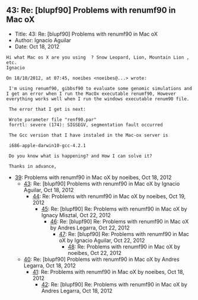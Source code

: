 ## 43: Re: [blupf90] Problems with renumf90 in Mac oX

- Title: 43: Re: [blupf90] Problems with renumf90 in Mac oX
- Author: Ignacio Aguilar
- Date: Oct 18, 2012

```
Hi what Mac os X are you using  ? Snow Leopard, Lion, Mountain Lion , etc. 
Ignacio 

On 18/10/2012, at 07:45, noeibes <noeibes@...> wrote:

 I'm using renumf90, gibbsf90 to evaluate some genomic simulations and I get an error when I run the MacOx executable renumf90, However everything works well when I run the windows executable renum90 file.

 The error that I get is next:

 Wrote parameter file "renf90.par"
 forrtl: severe (174): SIGSEGV, segmentation fault occurred

 The Gcc version that I have instaled in the Mac-ox server is

 i686-apple-darwin10-gcc-4.2.1

 Do you know what is happening? and How I can solve it?

 Thanks in advance,
```

- [39](0039.md): Problems with renumf90 in Mac oX by noeibes, Oct 18, 2012
    - [43](0043.md): Re: [blupf90] Problems with renumf90 in Mac oX by Ignacio Aguilar, Oct 18, 2012
        - [44](0044.md): Re: Problems with renumf90 in Mac oX by noeibes, Oct 19, 2012
            - [45](0045.md): Re: [blupf90] Re: Problems with renumf90 in Mac oX by Ignacy Misztal, Oct 22, 2012
                - [46](0046.md): Re: [blupf90] Re: Problems with renumf90 in Mac oX by Andres Legarra, Oct 22, 2012
                    - [47](0047.md): Re: [blupf90] Re: Problems with renumf90 in Mac oX by Ignacio Aguilar, Oct 22, 2012
                        - [48](0048.md): Re: Problems with renumf90 in Mac oX by noeibes, Oct 22, 2012
    - [40](0040.md): Re: [blupf90] Problems with renumf90 in Mac oX by Andres Legarra, Oct 18, 2012
        - [41](0041.md): Re: Problems with renumf90 in Mac oX by noeibes, Oct 18, 2012
            - [42](0042.md): Re: [blupf90] Re: Problems with renumf90 in Mac oX by Andres Legarra, Oct 18, 2012
